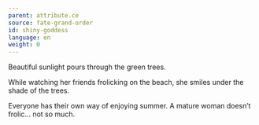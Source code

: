 ```yaml
---
parent: attribute.ce
source: fate-grand-order
id: shiny-goddess
language: en
weight: 0
---
```


Beautiful sunlight pours through the green trees.

While watching her friends frolicking on the beach, she smiles under the shade of the trees.

Everyone has their own way of enjoying summer.
A mature woman doesn’t frolic… not so much.
